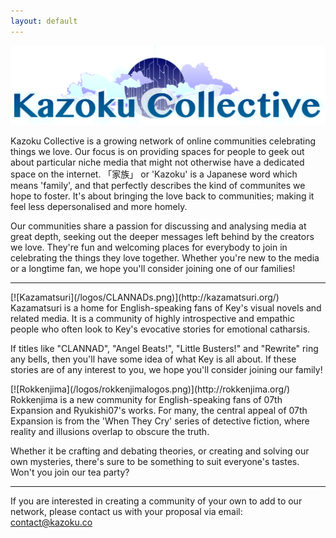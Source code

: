 ```yaml
---
layout: default
---
```


![Kazoku Collective](/logos/kazokucollective5.52.png)

Kazoku Collective is a growing network of online communities celebrating things we love. Our focus is on providing spaces for people to geek out about particular niche media that might not otherwise have a dedicated space on the internet. 「家族」 or 'Kazoku' is a Japanese word which means 'family', and that perfectly describes the kind of communites we hope to foster. It's about bringing the love back to communities; making it feel less depersonalised and more homely.

Our communities share a passion for discussing and analysing media at great depth, seeking out the deeper messages left behind by the creators we love. They're fun and welcoming places for everybody to join in celebrating the things they love together. Whether you're new to the media or a longtime fan, we hope you'll consider joining one of our families!

<hr />

<div class="row">
<div class="col-md-6 col-sm-12" markdown="1">

<div class="community">
  <div class="logo" markdown="1">
 [![Kazamatsuri](/logos/CLANNADs.png)](http://kazamatsuri.org/)
  </div>

  <div class="description" markdown="1">
  Kazamatsuri is a home for English-speaking fans of Key's visual novels and related media. It is a community of highly introspective and empathic people who often look to Key's evocative stories for emotional catharsis.
  
  If titles like "CLANNAD", "Angel Beats!", "Little Busters!" and "Rewrite" ring any bells, then you'll have some idea of what Key is all about. If these stories are of any interest to you, we hope you'll consider joining our family!
  </div>
</div>

</div>

<div class="col-md-6 col-sm-12" markdown="1">

<div class="community">
  <div class="logo" markdown="1">
  [![Rokkenjima](/logos/rokkenjimalogos.png)](http://rokkenjima.org/)
  </div>

  <div class="description" markdown="1">
  Rokkenjima is a new community for English-speaking fans of 07th Expansion and Ryukishi07's works. For many, the central appeal of 07th Expansion is from the 'When They Cry' series of detective fiction, where reality and illusions overlap to obscure the truth.
  
  Whether it be crafting and debating theories, or creating and solving our own mysteries, there's sure to be something to suit everyone's tastes. Won't you join our tea party?
  </div>
</div>

</div>
</div>

<hr />

If you are interested in creating a community of your own to add to our network, please contact us with your proposal via email: [contact@kazoku.co](mailto:contact@kazoku.co)
